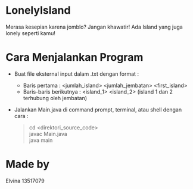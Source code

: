 # LonelyIsland
Merasa kesepian karena jomblo? Jangan khawatir! Ada Island yang juga lonely seperti kamu!

# Cara Menjalankan Program
- Buat file eksternal input dalam .txt dengan format :
  - Baris pertama : <jumlah_island> <jumlah_jembatan> <first_island>
  - Baris-baris berikutnya : <island_1> <island_2> (island 1 dan 2 terhubung oleh jembatan)
- Jalankan Main.java di command prompt, terminal, atau shell dengan cara :

  >cd <direktori_source_code>  
  >javac Main.java  
  >java main
  
# Made by
  Elvina 13517079
